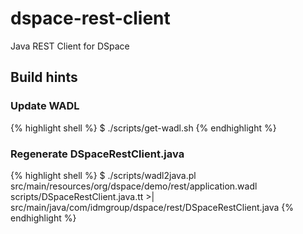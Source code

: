 # dspace-rest-client
Java REST Client for DSpace

## Build hints

### Update WADL

{% highlight shell %}
$ ./scripts/get-wadl.sh
{% endhighlight %}


### Regenerate DSpaceRestClient.java

{% highlight shell %}
$ ./scripts/wadl2java.pl src/main/resources/org/dspace/demo/rest/application.wadl scripts/DSpaceRestClient.java.tt >| src/main/java/com/idmgroup/dspace/rest/DSpaceRestClient.java
{% endhighlight %}

